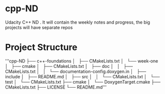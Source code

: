 # cpp-ND
Udacity C++ ND . It will contain the weekly notes and progress, the big projects will have separate repos

# Project Structure 

'''cpp-ND
├── c++-foundations
│   ├── CMakeLists.txt
│   └── week-one
│       ├── cmake
│       ├── CMakeLists.txt
│       ├── doc
│       │   ├── CMakeLists.txt
│       │   └── documentation-config.doxygen.in
│       ├── include
│       ├── README.md
│       ├── src
│       │   └── CMakeLists.txt
│       └── test
│           └── CMakeLists.txt
├── cmake
│   └── DoxygenTarget.cmake
├── CMakeLists.txt
├── LICENSE
└── README.md'''
